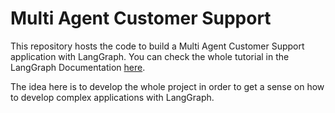 # Multi Agent Customer Support

This repository hosts the code to build a Multi Agent Customer Support application with LangGraph. You can check the whole tutorial in the LangGraph Documentation [here](https://langchain-ai.github.io/langgraph/tutorials/customer-support/customer-support/).

The idea here is to develop the whole project in order to get a sense on how to develop complex applications with LangGraph.